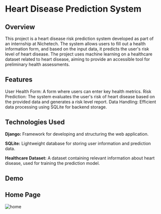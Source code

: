 # Heart Disease Prediction System

## Overview

This project is a heart disease risk prediction system developed as part of an internship at Nichetech. The system allows users to fill out a health information form, 
and based on the input data, it predicts the user's risk level of heart disease. The project uses machine learning on a healthcare dataset related to heart disease, 
aiming to provide an accessible tool for preliminary health assessments.

## Features

User Health Form: A form where users can enter key health metrics.
Risk Prediction: The system evaluates the user's risk of heart disease based on the provided data and generates a risk level report.
Data Handling: Efficient data processing using SQLite for backend storage.

## Technologies Used

**Django:** Framework for developing and structuring the web application.

**SQLite:** Lightweight database for storing user information and prediction data.

**Healthcare Dataset:** A dataset containing relevant information about heart disease, used for training the prediction model.

## Demo

## Home Page

![home](https://github.com/user-attachments/assets/8077c967-2b13-4636-be67-ff697c1c272e)

## 
